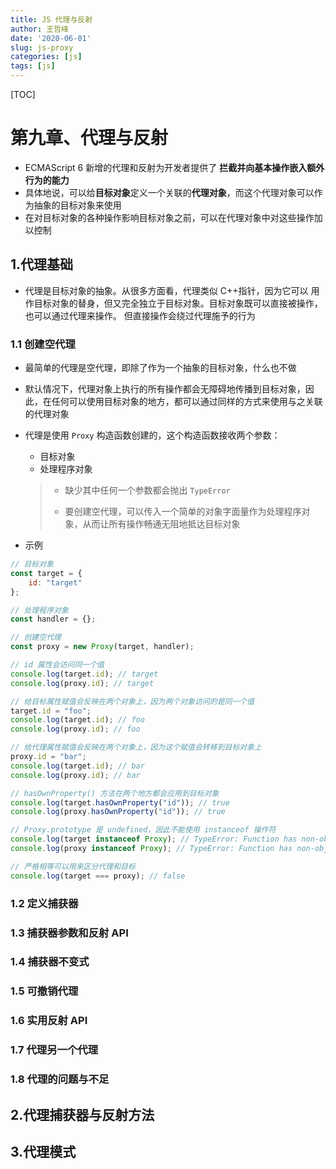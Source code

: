 ```yaml
---
title: JS 代理与反射
author: 王哲峰
date: '2020-06-01'
slug: js-proxy
categories: [js]
tags: [js]
---
```


[TOC]

# 第九章、代理与反射

- ECMAScript 6 新增的代理和反射为开发者提供了 **拦截并向基本操作嵌入额外行为的能力**
- 具体地说，可以给**目标对象**定义一个关联的**代理对象**，而这个代理对象可以作为抽象的目标对象来使用
- 在对目标对象的各种操作影响目标对象之前，可以在代理对象中对这些操作加以控制

## 1.代理基础

- 代理是目标对象的抽象。从很多方面看，代理类似 C++指针，因为它可以 用作目标对象的替身，但又完全独立于目标对象。目标对象既可以直接被操作，也可以通过代理来操作。 但直接操作会绕过代理施予的行为

### 1.1 创建空代理

- 最简单的代理是空代理，即除了作为一个抽象的目标对象，什么也不做

- 默认情况下，代理对象上执行的所有操作都会无障碍地传播到目标对象，因此，在任何可以使用目标对象的地方，都可以通过同样的方式来使用与之关联的代理对象

- 代理是使用 `Proxy` 构造函数创建的，这个构造函数接收两个参数：

	- 目标对象
	- 处理程序对象

	> - 缺少其中任何一个参数都会抛出 `TypeError`
	>
	> - 要创建空代理，可以传入一个简单的对象字面量作为处理程序对象，从而让所有操作畅通无阻地抵达目标对象

- 示例

```js
// 目标对象
const target = {
    id: "target"
};

// 处理程序对象
const handler = {};

// 创建空代理
const proxy = new Proxy(target, handler);

// id 属性会访问同一个值
console.log(target.id); // target
console.log(proxy.id); // target

// 给目标属性赋值会反映在两个对象上，因为两个对象访问的是同一个值
target.id = "foo";
console.log(target.id); // foo
console.log(proxy.id); // foo

// 给代理属性赋值会反映在两个对象上，因为这个赋值会转移到目标对象上
proxy.id = "bar";
console.log(target.id); // bar
console.log(proxy.id); // bar

// hasOwnProperty() 方法在两个地方都会应用到目标对象
console.log(target.hasOwnProperty("id")); // true
console.log(proxy.hasOwnProperty("id")); // true

// Proxy.prototype 是 undefined，因此不能使用 instanceof 操作符
console.log(target instanceof Proxy); // TypeError: Function has non-object prototype 9 'undefined' in instanceof check
console.log(proxy instanceof Proxy); // TypeError: Function has non-object prototype 9 'undefined' in instanceof check

// 严格相等可以用来区分代理和目标
console.log(target === proxy); // false
```

### 1.2 定义捕获器

### 1.3 捕获器参数和反射 API

### 1.4 捕获器不变式

### 1.5 可撤销代理

### 1.6 实用反射 API

### 1.7 代理另一个代理

### 1.8 代理的问题与不足



## 2.代理捕获器与反射方法

## 3.代理模式

